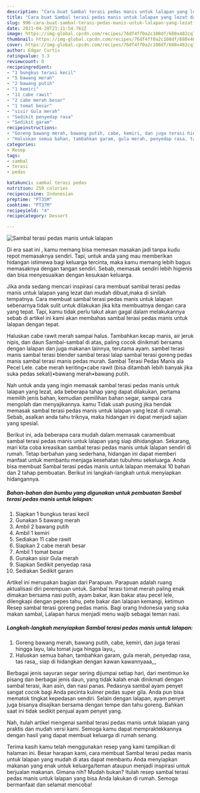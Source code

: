 ```yaml
---
description: "Cara buat Sambal terasi pedas manis untuk lalapan yang lezat dan Mudah Dibuat"
title: "Cara buat Sambal terasi pedas manis untuk lalapan yang lezat dan Mudah Dibuat"
slug: 996-cara-buat-sambal-terasi-pedas-manis-untuk-lalapan-yang-lezat-dan-mudah-dibuat
date: 2021-04-28T21:11:54.762Z
image: https://img-global.cpcdn.com/recipes/76df4ff0a2c108df/680x482cq70/sambal-terasi-pedas-manis-untuk-lalapan-foto-resep-utama.jpg
thumbnail: https://img-global.cpcdn.com/recipes/76df4ff0a2c108df/680x482cq70/sambal-terasi-pedas-manis-untuk-lalapan-foto-resep-utama.jpg
cover: https://img-global.cpcdn.com/recipes/76df4ff0a2c108df/680x482cq70/sambal-terasi-pedas-manis-untuk-lalapan-foto-resep-utama.jpg
author: Edgar Curtis
ratingvalue: 3.3
reviewcount: 8
recipeingredient:
- "1 bungkus terasi kecil"
- "5 bawang merah"
- "2 bawang putih"
- "1 kemiri"
- "11 cabe rawit"
- "2 cabe merah besar"
- "1 tomat besar"
- "sisir Gula merah"
- "Sedikit penyedap rasa"
- "Sedikit garam"
recipeinstructions:
- "Goreng bawang merah, bawang putih, cabe, kemiri, dan juga terasi hingga layu, lalu tomat juga hingga layu,,"
- "Haluskan semua bahan, tambahkan garam, gula merah, penyedap rasa, tas rasa,, siap di hidangkan dengan kawan kawannyaaa,,,"
categories:
- Resep
tags:
- sambal
- terasi
- pedas

katakunci: sambal terasi pedas 
nutrition: 259 calories
recipecuisine: Indonesian
preptime: "PT35M"
cooktime: "PT37M"
recipeyield: "4"
recipecategory: Dessert

---
```



![Sambal terasi pedas manis untuk lalapan](https://img-global.cpcdn.com/recipes/76df4ff0a2c108df/680x482cq70/sambal-terasi-pedas-manis-untuk-lalapan-foto-resep-utama.jpg)

Di era  saat ini , kamu memang bisa memesan masakan jadi tanpa kudu repot memasaknya sendiri. Tapi, untuk anda yang mau memberikan hidangan istimewa bagi keluarga tercinta, maka kamu memang lebih bagus memasaknya dengan tangan sendiri. Sebab, memasak sendiri lebih higienis dan bisa menyesuaikan dengan kesukaan keluarga.

Jika anda sedang mencari inspirasi cara membuat sambal terasi pedas manis untuk lalapan yang lezat dan mudah dibuat,maka di sinilah tempatnya. Cara membuat sambal terasi pedas manis untuk lalapan  sebenarnya tidak sulit untuk dilakukan jika kita membuatnya dengan cara yang tepat. Tapi, kamu tidak perlu takut akan gagal dalam melakukannya 
sebab di artikel ini kami akan membahas sambal terasi pedas manis untuk lalapan dengan tepat.  

Haluskan cabe rawit merah sampai halus. Tambahkan kecap manis, air jeruk nipis, dan daun Sambal-sambal di atas, paling cocok dinikmati bersama dengan lalapan dan juga makanan lainnya, terutama ayam. sambel terasi manis sambal terasi blender sambal terasi lalap sambal terasi goreng pedas manis sambal terasi manis pedas murah. Sambal Terasi Pedas Manis ala Pecel Lele. cabe merah keriting•cabe rawit (bisa ditambah lebih banyak jika suka pedas sekali)•bawang merah•bawang putih.

Nah untuk anda yang ingin memasak sambal terasi pedas manis untuk lalapan yang lezat, ada beberapa tahap yang dapat dilakukan, pertama memilih jenis bahan, kemudian pemilihan bahan segar, sampai cara mengolah dan menyajikannya. kamu Tidak usah pusing jika hendak memasak sambal terasi pedas manis untuk lalapan yang lezat di rumah. Sebab, asalkan anda  tahu triknya, maka hidangan ini dapat menjadi sajian yang spesial.

Berikut ini, ada beberapa cara mudah dalam memasak caramembuat sambal terasi pedas manis untuk lalapan yang siap dihidangkan. Sekarang, mari kita coba kreasikan sambal terasi pedas manis untuk lalapan sendiri di rumah. Tetap berbahan yang sederhana, hidangan ini dapat memberi manfaat untuk membantu menjaga kesehatan tubuhmu sekeluarga. Anda bisa membuat Sambal terasi pedas manis untuk lalapan memakai 10 bahan dan 2 tahap pembuatan. Berikut ini langkah-langkah untuk menyiapkan hidangannya.

<!--inarticleads1-->

##### Bahan-bahan dan bumbu yang digunakan untuk pembuatan Sambal terasi pedas manis untuk lalapan:

1. Siapkan 1 bungkus terasi kecil
1. Gunakan 5 bawang merah
1. Ambil 2 bawang putih
1. Ambil 1 kemiri
1. Sediakan 11 cabe rawit
1. Siapkan 2 cabe merah besar
1. Ambil 1 tomat besar
1. Gunakan sisir Gula merah
1. Siapkan Sedikit penyedap rasa
1. Sediakan Sedikit garam


Artikel ini merupakan bagian dari Parapuan. Parapuan adalah ruang aktualisasi diri perempuan untuk. Sambal terasi tomat merah paling enak dimakan bersama nasi putih, ayam bakar, ikan bakar atau pecel lele, dilengkapi dengan pepes tahu, pete bakar dan lalapan kemangi, ketimun Resep sambal terasi goreng pedas manis. Bagi orang Indonesia yang suka makan sambal, Lalapan harus menjadi menu wajib sebagai teman nasi. 

<!--inarticleads2-->

##### Langkah-langkah menyiapkan Sambal terasi pedas manis untuk lalapan:

1. Goreng bawang merah, bawang putih, cabe, kemiri, dan juga terasi hingga layu, lalu tomat juga hingga layu,,
1. Haluskan semua bahan, tambahkan garam, gula merah, penyedap rasa, tas rasa,, siap di hidangkan dengan kawan kawannyaaa,,,


Berbagai jenis sayuran segar sering dijumpai setiap hari, dari mentimun ke pisang dan berbagai jenis daun, yang tidak kalah enak dinikmati dengan sambal terasi, ikan asin, dan nasi panas. Pedasnya sambal ayam penyet sangat cocok bagi Anda pecinta kuliner pedas super gila. Anda pun bisa mematok tingkat kepedasan sendiri. Selain dengan lalapan, ayam penyet juga bisanya disajikan bersama dengan tempe dan tahu goreng. Bahkan saat ini tidak sedikit penjual ayam penyet yang. 

Nah, itulah artikel mengenai  sambal terasi pedas manis untuk lalapan  yang praktis dan mudah versi kami. Semoga kamu dapat mempraktekkannya dengan hasil yang dapat membuat keluarga di rumah senang. 

Terima kasih kamu telah menggunakan resep yang kami tampilkan di halaman ini. Besar harapan kami, cara membuat  Sambal terasi pedas manis untuk lalapan yang mudah di atas dapat membantu Anda menyiapkan makanan yang enak untuk keluarga/teman ataupun menjadi inspirasi untuk berjualan makanan. Gimana nih? Mudah bukan? Itulah resep sambal terasi pedas manis untuk lalapan yang bisa Anda lakukan di rumah. Semoga bermanfaat dan selamat mencoba!

